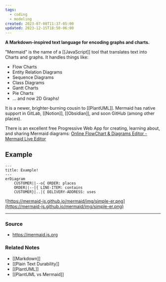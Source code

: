 ```yaml
---
tags:
  - coding
  - modeling
created: 2023-07-08T11:37-05:00
updated: 2023-12-15T18:50-06:00
---
```

**A Markdown-inspired text language for encoding graphs and charts.**

"Mermaid" is the name of a [[JavaScript]] tool that translates text into Charts and graphs. It handles things like:

- Flow Charts
- Entity Relation Diagrams
- Sequence Diagrams
- Class Diagrams
- Gantt Charts
- Pie Charts
- ... and now 2D Graphs!

It is a newer, brighter-burning cousin to [[PlantUML]]. Mermaid has native support in GitLab, [[Notion]], [[Obsidian]], and soon GitHub (among other places).

There is an excellent free Progressive Web App for creating, learning about, and sharing Mermaid diagrams:
[Online FlowChart & Diagrams Editor - Mermaid Live Editor](https://mermaid.live)

## Example

```mermaid
---
title: Example!
---
erDiagram
    CUSTOMER||--o{ ORDER: places
    ORDER||--|{ LINE-ITEM: contains
    CUSTOMER}|..|{ DELIVERY-ADDRESS: uses
```

![https://mermaid-js.github.io/mermaid/img/simple-er.png](https://mermaid-js.github.io/mermaid/img/simple-er.png)

---

### Source
- https://mermaid.js.org

### Related Notes
- [[Markdown]] 
- [[Plain Text Durability]] 
- [[PlantUML]] 
- [[PlantUML vs Mermaid]]